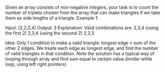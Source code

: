 Given an array consists of non-negative integers, your task is to count the number of triplets chosen from the array that can make triangles if we take them as side lengths of a triangle.
Example 1:

Input: [2,2,3,4]
Output: 3
Explanation:
Valid combinations are: 
2,3,4 (using the first 2)
2,3,4 (using the second 2)
2,2,3

Idea:
Only 1 condition to make a valid triangle: longest edge > sum of the other 2 edges.
We treate each edge as longest edge, and find the number of valid triangles in that condition.
Note the solution has a typical way of looping through array and find sum equal to certain value.(innder while loop, using left right pointers)